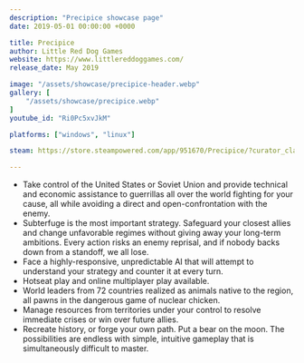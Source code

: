 ```yaml
---
description: "Precipice showcase page"
date: 2019-05-01 00:00:00 +0000

title: Precipice
author: Little Red Dog Games
website: https://www.littlereddoggames.com/
release_date: May 2019

image: "/assets/showcase/precipice-header.webp"
gallery: [
	"/assets/showcase/precipice.webp"
]
youtube_id: "Ri0Pc5xvJkM"

platforms: ["windows", "linux"]

steam: https://store.steampowered.com/app/951670/Precipice/?curator_clanid=41324400

---
```


<ul>
  <li>
    Take control of the United States or Soviet Union and provide technical and
    economic assistance to guerrillas all over the world fighting for your
    cause, all while avoiding a direct and open-confrontation with the enemy.
  </li>
  <li>
    Subterfuge is the most important strategy. Safeguard your closest allies and
    change unfavorable regimes without giving away your long-term ambitions.
    Every action risks an enemy reprisal, and if nobody backs down from a
    standoff, we all lose.
  </li>
  <li>
    Face a highly-responsive, unpredictable AI that will attempt to understand
    your strategy and counter it at every turn.
  </li>
  <li>
    Hotseat play and online multiplayer play available.
  </li>
  <li>
    World leaders from 72 countries realized as animals native to the region,
    all pawns in the dangerous game of nuclear chicken.
  </li>
  <li>
    Manage resources from territories under your control to resolve immediate
    crises or win over future allies.
  </li>
  <li>
    Recreate history, or forge your own path. Put a bear on the moon. The
    possibilities are endless with simple, intuitive gameplay that is
    simultaneously difficult to master.
  </li>
</ul>
